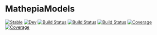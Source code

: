 # MathepiaModels

[![Stable](https://img.shields.io/badge/docs-stable-blue.svg)](https://Song921012.github.io/MathepiaModels.jl/stable)
[![Dev](https://img.shields.io/badge/docs-dev-blue.svg)](https://Song921012.github.io/MathepiaModels.jl/dev)
[![Build Status](https://github.com/Song921012/MathepiaModels.jl/actions/workflows/CI.yml/badge.svg?branch=main)](https://github.com/Song921012/MathepiaModels.jl/actions/workflows/CI.yml?query=branch%3Amain)
[![Build Status](https://travis-ci.com/Song921012/MathepiaModels.jl.svg?branch=main)](https://travis-ci.com/Song921012/MathepiaModels.jl)
[![Build Status](https://ci.appveyor.com/api/projects/status/github/Song921012/MathepiaModels.jl?svg=true)](https://ci.appveyor.com/project/Song921012/MathepiaModels-jl)
[![Coverage](https://codecov.io/gh/Song921012/MathepiaModels.jl/branch/main/graph/badge.svg)](https://codecov.io/gh/Song921012/MathepiaModels.jl)
[![Coverage](https://coveralls.io/repos/github/Song921012/MathepiaModels.jl/badge.svg?branch=main)](https://coveralls.io/github/Song921012/MathepiaModels.jl?branch=main)

